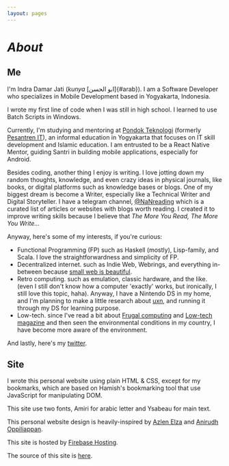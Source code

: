 ```yaml
---
layout: pages
---
```


# *About*

## Me

I'm Indra Damar Jati (*kunya* [ابو الحسن]{#arab}). I am a Software Developer who specializes in Mobile Development based in Yogyakarta, Indonesia.

I wrote my first line of code when I was still in high school. I learned to use Batch Scripts in Windows.

Currently, I'm studying and mentoring at [Pondok Teknologi](https://pondokteknologi.com/) (formerly [Pesantren IT](https://pesantrenit.com/)), an informal education in Yogyakarta that focuses on IT skill development and Islamic education. I am entrusted to be a React Native Mentor, guiding Santri in building mobile applications, especially for Android.

Besides coding, another thing I enjoy is writing. I love jotting down my random thoughts, knowledge, and even crazy ideas in physical journals, like books, or digital platforms such as knowledge bases or blogs. One of my biggest dream is become a Writer, especially like a Technical Writer and Digital Storyteller. I have a telegram channel, [@NaNreading](https://t.me/NaNreading) which is a curated list of articles or websites with blogs worth reading. I created it to improve writing skills because I believe that *The More You Read, The More You Write...*

Anyway, here's some of my interests, if you're curious:

- Functional Programming (FP) such as Haskell (mostly), Lisp-family, and Scala. I love the straightforwardness and simplicity of FP.
- Decentralized internet. such as Indie Web, Webrings, and everything in-between because [small web is beautiful](https://benhoyt.com/writings/the-small-web-is-beautiful/).
- Retro computing. such as emulation, classic hardware, and the like. (even I still don't know how a computer 'exactly' works, but ironically, I still love this topic, haha). Anyway, I have a Nintendo DS in my home, and I'm planning to make a little research about [uxn](https://wiki.xxiivv.com/site/uxn.html), and running it through my DS for learning purpose.
- Low-tech. since I've read a bit about [Frugal computing](https://wimvanderbauwhede.codeberg.page/articles/frugal-computing/) and [Low-tech magazine](https://solar.lowtechmagazine.com/) and then seen the environmental conditions in my country, I have become more aware of the environment.

And lastly, here's my [twitter](https://twitter.com/Indradamarj).

## Site

I wrote this personal website using plain HTML & CSS, except for my bookmarks, which are based on Hamish's bookmarking tool that use JavaScript for manipulating DOM.

This site use two fonts, Amiri for arabic letter and Ysabeau for main text.

This personal website design is heavily-inspired by [Azlen Elza](https://azlen.me/) and [Anirudh Oppiliappan](https://icyphox.sh/).

This site is hosted by [Firebase Hosting](https://firebase.google.com/docs/hosting).

The source of this site is [here](http://github.com/Indra2108/home).